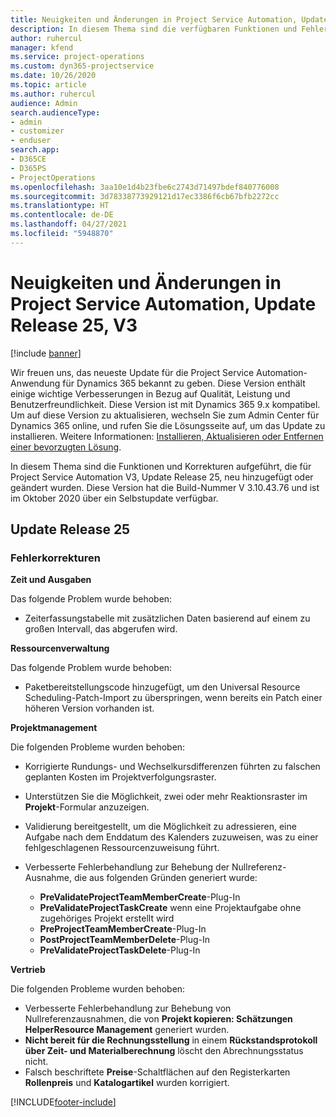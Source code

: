 ```yaml
---
title: Neuigkeiten und Änderungen in Project Service Automation, Update Release 25, V3
description: In diesem Thema sind die verfügbaren Funktionen und Fehlerbehebungen für Project Service Automation Update Release 25, V3 aufgeführt.
author: ruhercul
manager: kfend
ms.service: project-operations
ms.custom: dyn365-projectservice
ms.date: 10/26/2020
ms.topic: article
ms.author: ruhercul
audience: Admin
search.audienceType:
- admin
- customizer
- enduser
search.app:
- D365CE
- D365PS
- ProjectOperations
ms.openlocfilehash: 3aa10e1d4b23fbe6c2743d71497bdef840776008
ms.sourcegitcommit: 3d78338773929121d17ec3386f6cb67bfb2272cc
ms.translationtype: HT
ms.contentlocale: de-DE
ms.lasthandoff: 04/27/2021
ms.locfileid: "5948870"
---
```

# <a name="whats-new-or-changed-in-project-service-automation-update-release-25-v3"></a>Neuigkeiten und Änderungen in Project Service Automation, Update Release 25, V3

[!include [banner](../includes/psa-now-project-operations.md)]

Wir freuen uns, das neueste Update für die Project Service Automation-Anwendung für Dynamics 365 bekannt zu geben. Diese Version enthält einige wichtige Verbesserungen in Bezug auf Qualität, Leistung und Benutzerfreundlichkeit. Diese Version ist mit Dynamics 365 9.x kompatibel. Um auf diese Version zu aktualisieren, wechseln Sie zum Admin Center für Dynamics 365 online, und rufen Sie die Lösungsseite auf, um das Update zu installieren. Weitere Informationen: [Installieren, Aktualisieren oder Entfernen einer bevorzugten Lösung](/power-platform/admin/install-remove-preferred-solution).

In diesem Thema sind die Funktionen und Korrekturen aufgeführt, die für Project Service Automation V3, Update Release 25, neu hinzugefügt oder geändert wurden. Diese Version hat die Build-Nummer V 3.10.43.76 und ist im Oktober 2020 über ein Selbstupdate verfügbar.

## <a name="update-release-25"></a>Update Release 25

### <a name="bug-fixes"></a>Fehlerkorrekturen

**Zeit und Ausgaben**

Das folgende Problem wurde behoben:

- Zeiterfassungstabelle mit zusätzlichen Daten basierend auf einem zu großen Intervall, das abgerufen wird.

**Ressourcenverwaltung**

Das folgende Problem wurde behoben:

- Paketbereitstellungscode hinzugefügt, um den Universal Resource Scheduling-Patch-Import zu überspringen, wenn bereits ein Patch einer höheren Version vorhanden ist.

**Projektmanagement**

Die folgenden Probleme wurden behoben:

- Korrigierte Rundungs- und Wechselkursdifferenzen führten zu falschen geplanten Kosten im Projektverfolgungsraster.
- Unterstützen Sie die Möglichkeit, zwei oder mehr Reaktionsraster im **Projekt**-Formular anzuzeigen.
- Validierung bereitgestellt, um die Möglichkeit zu adressieren, eine Aufgabe nach dem Enddatum des Kalenders zuzuweisen, was zu einer fehlgeschlagenen Ressourcenzuweisung führt.
- Verbesserte Fehlerbehandlung zur Behebung der Nullreferenz-Ausnahme, die aus folgenden Gründen generiert wurde:

    - **PreValidateProjectTeamMemberCreate**-Plug-In
    - **PreValidateProjectTaskCreate** wenn eine Projektaufgabe ohne zugehöriges Projekt erstellt wird
    - **PreProjectTeamMemberCreate**-Plug-In
    - **PostProjectTeamMemberDelete**-Plug-In
    - **PreValidateProjectTaskDelete**-Plug-In

**Vertrieb**

Die folgenden Probleme wurden behoben:

- Verbesserte Fehlerbehandlung zur Behebung von Nullreferenzausnahmen, die von **Projekt kopieren: Schätzungen HelperResource Management** generiert wurden.
- **Nicht bereit für die Rechnungsstellung** in einem **Rückstandsprotokoll über Zeit- und Materialberechnung** löscht den Abrechnungsstatus nicht.
- Falsch beschriftete **Preise**-Schaltflächen auf den Registerkarten **Rollenpreis** und **Katalogartikel** wurden korrigiert.


[!INCLUDE[footer-include](../includes/footer-banner.md)]